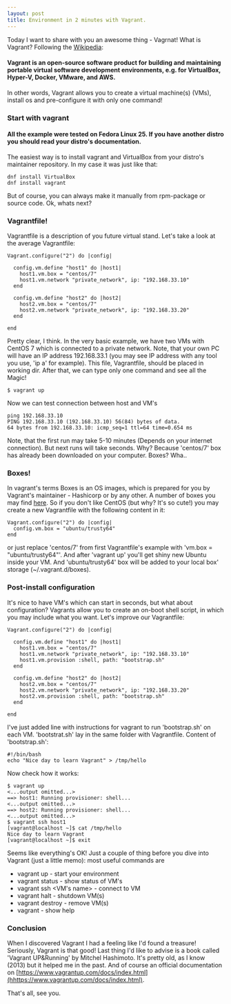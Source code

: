 ```yaml
---
layout: post
title: Environment in 2 minutes with Vagrant.
---
```


Today I want to share with you an awesome thing - Vagrnat!
What is Vagrant? Following the [Wikipedia](https://en.wikipedia.org/wiki/Vagrant_(software)):
#### Vagrant is an open-source software product for building and maintaining portable virtual software development environments, e.g. for VirtualBox, Hyper-V, Docker, VMware, and AWS. 
In other words, Vagrant allows you to create a virtual machine(s) (VMs), install os and pre-configure it with only one command! 

### Start with vagrant

#### All the example were tested on Fedora Linux 25. If you have another distro you should read your distro's documentation.
The easiest way is to install vagrant and VirtualBox from your distro's maintainer repository. In my case it was just like that:
```
dnf install VirtualBox
dnf install vagrant
```
But of course, you can always make it manually from rpm-package or source code.
Ok, whats next? 

### Vagrantfile!
Vagrantfile is a description of you future virtual stand. Let's take a look at the average Vagrantfile:
```
Vagrant.configure("2") do |config|

  config.vm.define "host1" do |host1|
    host1.vm.box = "centos/7"
    host1.vm.network "private_network", ip: "192.168.33.10"
  end

  config.vm.define "host2" do |host2|
    host2.vm.box = "centos/7"
    host2.vm.network "private_network", ip: "192.168.33.20"
  end

end
```
Pretty clear, I think. In the very basic example, we have two VMs with CentOS 7 which is connected to a private network. Note, that your own PC will have an IP address 192.168.33.1 (you may see IP address with any tool you use, 'ip a' for example).
This file, Vagrantfile, should be placed in working dir. After that, we can type only one command and see all the Magic!
```
$ vagrant up
```
Now we can test connection between host and VM's
```
ping 192.168.33.10
PING 192.168.33.10 (192.168.33.10) 56(84) bytes of data.
64 bytes from 192.168.33.10: icmp_seq=1 ttl=64 time=0.654 ms
```
Note, that the first run may take 5-10 minutes (Depends on your internet connection). But next runs will take seconds. Why? Because 'centos/7' box has already been downloaded on your computer. Boxes? Wha..

### Boxes!
In vagrant's terms Boxes is an OS images, which is prepared for you by Vagrant's maintainer - Hashicorp or by any other. A number of boxes you may find [here](https://app.vagrantup.com/boxes/search). So if you don't like CentOS (but why? It's so cute!) you may create a new Vagrantfile with the following content in it:
```
Vagrant.configure("2") do |config|
  config.vm.box = "ubuntu/trusty64"
end
```
or just replace 'centos/7' from first Vagrantfile's example with 'vm.box = "ubuntu/trusty64"'.
And after 'vagrant up' you'll get shiny new Ubuntu inside your VM. And 'ubuntu/trusty64' box will be added to your local box' storage (~/.vagrant.d/boxes). 

### Post-install configuration
It's nice to have VM's which can start in seconds, but what about configuration? Vagrants allow you to create an on-boot shell script, in which you may include what you want. Let's improve our Vagrantfile:
```
Vagrant.configure("2") do |config|

  config.vm.define "host1" do |host1|
    host1.vm.box = "centos/7"
    host1.vm.network "private_network", ip: "192.168.33.10"
    host1.vm.provision :shell, path: "bootstrap.sh"
  end

  config.vm.define "host2" do |host2|
    host2.vm.box = "centos/7"
    host2.vm.network "private_network", ip: "192.168.33.20"
    host2.vm.provision :shell, path: "bootstrap.sh"
  end

end
```
I've just added line with instructions for vagrant to run 'bootstrap.sh' on each VM. 'bootstrat.sh' lay in the same folder with Vagrantfile. Content of 'bootstrap.sh':
```
#!/bin/bash
echo "Nice day to learn Vagrant" > /tmp/hello

```
Now check how it works:
```
$ vagrant up
<...output omitted...>
==> host1: Running provisioner: shell...
<...output omitted...>
==> host2: Running provisioner: shell...
<...output omitted...>
$ vagrant ssh host1
[vagrant@localhost ~]$ cat /tmp/hello 
Nice day to learn Vagrant
[vagrant@localhost ~]$ exit
```
Seems like everything's OK! Just a couple of thing before you dive into Vagrant (just a little memo):
most useful commands are 
* vagrant up - start your environment
* vagrant status - show status of VM's
* vagrant ssh <VM's name> - connect to VM
* vagrant halt - shutdown VM(s)
* vagrant destroy - remove VM(s)
* vagrant - show help

### Conclusion
When I discovered Vagrant I had a feeling like I'd found a treasure! Seriously, Vagrant is that good! Last thing I'd like to advise is a book called 'Vagrant UP&Running' by Mitchel Hashimoto. It's pretty old, as I know (2013) but it helped me in the past. And of course an official documentation on [https://www.vagrantup.com/docs/index.html](hhttps://www.vagrantup.com/docs/index.html).

That's all, see you.
